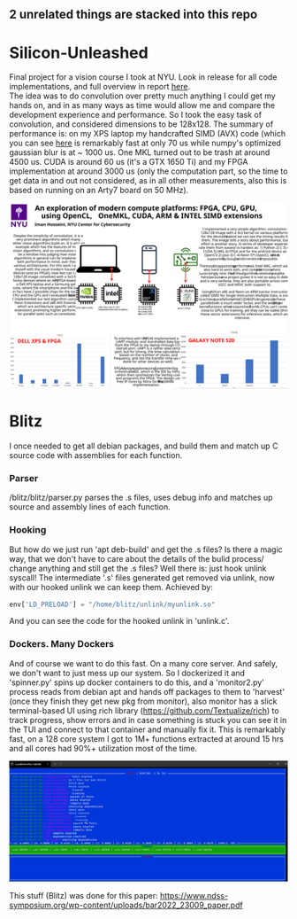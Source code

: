 ## 2 unrelated things are stacked into this repo
# Silicon-Unleashed
Final project for a vision course I took at NYU. Look in release for all code implementations, and full overview in report [here](https://github.com/ImanHosseini/Silicon-Unleashed/blob/main/Report.pdf). <br>
The idea was to do convolution over pretty much anything I could get my hands on, and in as many ways as time would allow me and compare the development experience and performance. So I took the easy task of convolution, and considered dimensions to be 128x128. The summary of performance is: on my XPS laptop my handcrafted SIMD (AVX) code (which you can see [here](https://github.com/ImanHosseini/Silicon-Unleashed/blob/main/fastconv.cpp) is remarkably fast at only 70 us while numpy's optimized gaussian blur is at ~ 1000 us. One MKL turned out to be trash at around 4500 us. CUDA is around 60 us (it's a GTX 1650 Ti) and my FPGA implementation at around 3000 us (only the computation part, so the time to get data in and out not considered, as in all other measurements, also this is based on running on an Arty7 board on 50 MHz).

<img src="https://raw.githubusercontent.com/ImanHosseini/Silicon-Unleashed/db80ebf70126586273849eb794a984b179d4cebd/poster.SVG" width="1000" />

# Blitz
I once needed to get all debian packages, and build them and match up C source code with assemblies for each function. 
### Parser
/blitz/blitz/parser.py parses the .s files, uses debug info and matches up source and assembly lines of each function.
### Hooking
But how do we just run 'apt deb-build' and get the .s files? Is there a magic way, that we don't have to care about the details of the bulid process/ change anything and still get the .s files? Well there is: just hook unlink syscall! The intermediate '.s' files generated get removed via unlink, now with our hooked unlink we can keep them. Achieved by:
```python
env['LD_PRELOAD'] = "/home/blitz/unlink/myunlink.so"
```
And you can see the code for the hooked unlink in 'unlink.c'.
### Dockers. Many Dockers
And of course we want to do this fast. On a many core server. And safely, we don't want to just mess up our system. So I dockerized it and 'spinner.py' spins up docker containers to do this, and a 'monitor2.py' process reads from debian apt and hands off packages to them to 'harvest' (once they finish they get new pkg from monitor), also monitor has a slick terminal-based UI using rich library (https://github.com/Textualize/rich) to track progress, show errors and in case something is stuck you can see it in the TUI and connect to that container and manually fix it. This is remarkably fast, on a 128 core system I got to 1M+ functions extracted at around 15 hrs and all cores had 90%+ utilization most of the time.

<img src="https://raw.githubusercontent.com/ImanHosseini/Silicon-Unleashed-Blitz/main/blitz/blitzy.png" width="1000" />

This stuff (Blitz) was done for this paper: https://www.ndss-symposium.org/wp-content/uploads/bar2022_23009_paper.pdf
